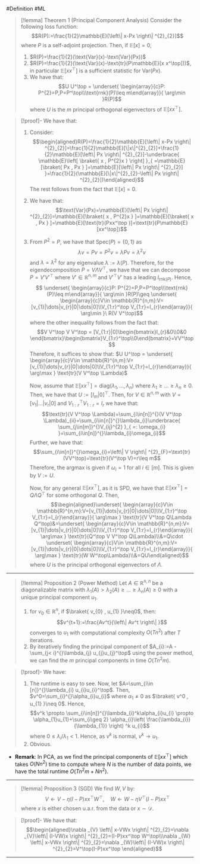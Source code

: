 #Definition #ML 

> [!lemma] Theorem 1 (Principal Component Analysis)
> Consider the following loss function: $$R(P):=\frac{1}{2}\mathbb{E}[\left\| x-Px \right\| ^{2}_{2}]$$where $P$ is a self-adjoint projection. Then, if $\mathbb{E}[x]=0$, 
> 1. $R(P)=\frac{1}{2}(\text{Var}(x)-\text{Var}(Px))$
> 2. $R(P)=\frac{1}{2}(\text{Var}(x)-\text{tr}(P\mathbb{E}[x x^\top]))$, in particular $\mathbb{E}[x x^\top]$ is a sufficient statistic for $\text{Var}(Px)$.
> 3. We have that: $$U U^\top = \underset{ \begin{array}{c}P: P^{2}=P,P=P^\top\\\text{rnk}(P)\leq m\end{array}}{ \arg\min }R(P)$$where $U$ is the $m$ principal orthogonal eigenvectors of $\mathbb{E}[xx^\top]$. 

> [!proof]-
> We have that:
> 1. Consider: $$\begin{aligned}R(P)=\frac{1}{2}\mathbb{E}[\left\| x-Px \right\| ^{2}_{2}]=\frac{1}{2}\mathbb{E}[\|x\|^{2}_{2}]+\frac{1}{2}\mathbb{E}[\left\| Px \right\| ^{2}_{2}]-\underbrace{ \mathbb{E}\left[ \braket{ x , P^{2}x }  \right]  }_{ =\mathbb{E}[\braket{ Px , Px } ]=\mathbb{E}[\left\| Px \right\| ^{2}_{2}] }=\frac{1}{2}(\mathbb{E}[\|x\|^{2}_{2}-\left\| Px \right\| ^{2}_{2}])\end{aligned}$$The rest follows from the fact that $\mathbb{E}[x]=0$.
> 2. We have that: $$\text{Var}(Px)=\mathbb{E}[\left\| Px \right\| ^{2}_{2}]=\mathbb{E}[\braket{ x , P^{2}x } ]=\mathbb{E}[\braket{ x , Px } ]=\mathbb{E}[\text{tr}(Pxx^\top )]=\text{tr}(P\mathbb{E}[xx^\top])$$
> 3. From $P^{2}=P$, we have that $\text{Spec}(P)=\{ 0,1 \}$ as $$\lambda v=Pv=P^{2}v=\lambda Pv=\lambda^{2}v$$and $\lambda=\lambda^{2}$ for any eigenvalue $\lambda:=\lambda(P)$. Therefore, for the eigendecomposition $P=V \Lambda V^\top$, we have that we can decompose $P=V'V'^\top$ where $V'\in \mathbb{R}^{n,m}$ and $V'^\top V'$ has a leading $I_{\text{rnk}(P)}$. Hence, $$ \underset{ \begin{array}{c}P: P^{2}=P,P=P^\top\\\text{rnk}(P)\leq m\end{array}}{ \arg\min }R(P)\geq  \underset{ \begin{array}{c}V\in \mathbb{R}^{n,m}:V=[v_{1}|\dots|v_{r}|0|\dots|0]\\V_{1:r}^\top V_{1:r}=I_{r}\end{array}}{ \arg\min }\ R(V V^\top)$$where the other inequality follows from the fact that: $$V V^\top V V^\top = [V_{1:r}|0]\begin{bmatrix}I_{r}&0\\0&0 \end{bmatrix}\begin{bmatrix}V_{1:r}^\top\\0\end{bmatrix}=VV^\top$$Therefore, it suffices to show that: $U U^\top = \underset{ \begin{array}{c}V\in \mathbb{R}^{n,m}:V=[v_{1}|\dots|v_{r}|0|\dots|0]\\V_{1:r}^\top V_{1:r}=I_{r}\end{array}}{ \arg\max } \text{tr}(V V^\top \Lambda)$
>    
>    Now, assume that $\mathbb{E}[x x^\top]=\text{diag}(\lambda_{1},\dots, \lambda_{n})$ where $\lambda_{1}\geq\dots\geq \lambda_{n}\geq 0$. Then, we have that $U:=[I_{m}|0]^\top$. Then, for $V\in \mathbb{R}^{n,m}$ with $V=[v_{1}|\dots|v_{r}|0]$ and $V_{1:r}^\top V_{1:r}=I_{r}$ we have that: $$\text{tr}(V V^\top \Lambda)=\sum_{i\in[n]}^{}(V V^\top \Lambda)_{ii}=\sum_{i\in[n]}^{}\lambda_{i}\underbrace{ \sum_{j\in[m]}^{}V_{ij}^{2} }_{ =: \omega_{i} }=\sum_{i\in[n]}^{}\lambda_{i}\omega_{i}$$Further, we have that: $$\sum_{i\in[n]}^{}\omega_{i}=\left\| V \right\| ^{2}_{F}=\text{tr}(VV^\top)=\text{tr}(V^\top V)=r\leq m$$Therefore, the argmax is given if $\omega_{i}=1$ for all $i\in[m]$. This is given by $V:=U$. 
>    
>    Now, for any general $\mathbb{E}[x x^\top]$, as it is SPD, we have that $\mathbb{E}[xx^\top]=Q \Lambda Q^\top$ for some orthogonal $Q$. Then, $$\begin{aligned}\underset{ \begin{array}{c}V\in \mathbb{R}^{n,m}:V=[v_{1}|\dots|v_{r}|0|\dots|0]\\V_{1:r}^\top V_{1:r}=I_{r}\end{array}}{ \arg\max } \text{tr}(V V^\top Q\Lambda Q^\top)&=\underset{ \begin{array}{c}V\in \mathbb{R}^{n,m}:V=[v_{1}|\dots|v_{r}|0|\dots|0]\\V_{1:r}^\top V_{1:r}=I_{r}\end{array}}{ \arg\max } \text{tr}(Q^\top V V^\top Q\Lambda)\\&=Q\cdot \underset{ \begin{array}{c}V\in \mathbb{R}^{n,m}:V=[v_{1}|\dots|v_{r}|0|\dots|0]\\V_{1:r}^\top V_{1:r}=I_{r}\end{array}}{ \arg\max } \text{tr}(W W^\top\Lambda)\\&=QU\end{aligned}$$where $U$ is the principal orthogonal eigenvectors of $\Lambda$.

---
> [!lemma] Proposition 2 (Power Method)
>  Let $A\in \mathbb{R}^{n,n}$ be a diagonalizable matrix with $\lambda_{1}(A)> \lambda_{2}(A)\geq\dots\geq \lambda_{n}(A)\geq 0$ with a unique principal component $u_{1}$. 
>  1. for $v_{0}\in \mathbb{R}^n$, if $\braket{ v_{0} , u_{1} }\neq0$, then: $$v^{t+1}:=\frac{Av^t}{\left\| Av^t \right\| }$$converges to $u_{1}$ with computational complexity $O(Tn^{2})$ after $T$ iterations.
>  2. By iteratively finding the principal component of $A_{i}:=A - \sum_{j< i}^{}\lambda_{j} u_{j}u_{j}^\top$ using the power method, we can find the $m$ principal components in time $O(Tn^{2}m)$.

> [!proof]-
> We have:
> 1. The runtime is easy to see. Now, let $A=\sum_{i\in [n]}^{}\lambda_{i} u_{i}u_{i}^\top$. Then, $v^0=\sum_{i}^{}\alpha_{i}u_{i}$ where $\alpha_{1}\neq 0$ as $\braket{ v^0 , u_{1} }\neq 0$. Hence, $$v^k \propto \sum_{i\in[n]}^{}\lambda_{i}^k\alpha_{i}u_{i} \propto \alpha_{1}u_{1}+\sum_{i\geq 2} \alpha_{i}\left( \frac{\lambda_{i}}{\lambda_{1}} \right) ^k u_{i}$$where $0\leq \lambda_{i} / \lambda_{1}< 1$. Hence, as $v^k$ is normal, $v^k \to u_{1}$.
> 2. Obvious.
- **Remark**: In PCA, as we find the principal components of $\mathbb{E}[xx^\top]$ which takes $O(Nn^{2})$ time to compute where $N$ is the number of data points, we have the total runtime $O(Tn^{2}m+Nn^{2})$.

---
> [!lemma] Proposition 3 (SGD)
> We find $W,V$ by: $$V\gets V - \eta (I-P)xx^\top W^\top, \quad W\gets W-\eta V^\top(I-P)xx^\top$$where $x$ is either chosen u.a.r. from the data or $x \sim \mathcal{D}$. 


> [!proof]-
> We have that:
> $$\begin{aligned}\nabla _{V} \left\| x-VWx \right\| ^{2}_{2}=\nabla _{V}\left\| (I-VW)x \right\| ^{2}_{2}=(I-P)xx^\top W^\top\\\nabla _{W} \left\| x-VWx \right\| ^{2}_{2}=\nabla _{W}\left\| (I-VW)x \right\| ^{2}_{2}=V^\top(I-P)xx^\top \end{aligned}$$

---
